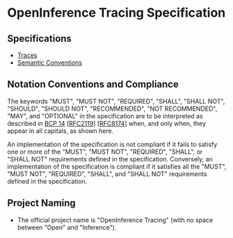 # OpenInference Tracing Specification

## Specifications

-   [Traces](./traces.md)
-   [Semantic Conventions](./semantic_conventions.md)

## Notation Conventions and Compliance

The keywords "MUST", "MUST NOT", "REQUIRED", "SHALL", "SHALL NOT", "SHOULD",
"SHOULD NOT", "RECOMMENDED", "NOT RECOMMENDED", "MAY", and "OPTIONAL" in the
specification are to be interpreted as described in [BCP
14](https://tools.ietf.org/html/bcp14)
[[RFC2119](https://tools.ietf.org/html/rfc2119)]
[[RFC8174](https://tools.ietf.org/html/rfc8174)] when, and only when, they
appear in all capitals, as shown here.

An implementation of the specification is not compliant if it fails to
satisfy one or more of the "MUST", "MUST NOT", "REQUIRED", "SHALL", or "SHALL
NOT" requirements defined in the specification. Conversely, an
implementation of the specification is compliant if it satisfies all the
"MUST", "MUST NOT", "REQUIRED", "SHALL", and "SHALL NOT" requirements defined in
the specification.

## Project Naming

-   The official project name is "OpenInference Tracing" (with no space between "Open" and
    "Inference").
